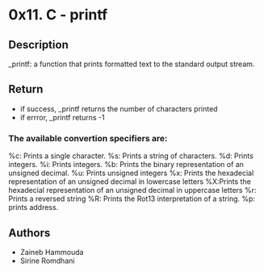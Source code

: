 # 0x11. C - printf

## Description

_printf: a function that prints formatted text to the standard output stream.

## Return

- if success, _printf returns the number of characters printed
- if errror, _printf returns -1

### The available convertion specifiers are:

%c: Prints a single character.
%s: Prints a string of characters.
%d: Prints integers.
%i: Prints integers.
%b: Prints the binary representation of an unsigned decimal.
%u: Prints unsigned integers
%x: Prints the hexadecial representation of an unsigned decimal in lowercase letters
%X:Prints the hexadecial representation of an unsigned decimal in uppercase letters
%r: Prints a reversed string
%R: Prints the Rot13 interpretation of a string.
%p: prints address.

## Authors

- Zaineb Hammouda
- Sirine Romdhani
